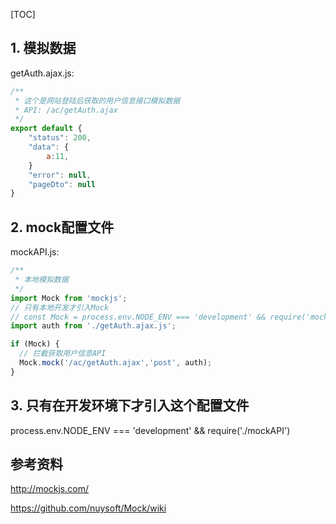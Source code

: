 [TOC]

## 1. 模拟数据

getAuth.ajax.js:

```javascript
/**
 * 这个是网站登陆后获取的用户信息接口模拟数据
 * API: /ac/getAuth.ajax
 */
export default {
    "status": 200,
    "data": {
        a:11,
    }
    "error": null,
    "pageDto": null
}
```

## 2. mock配置文件

mockAPI.js:

```javascript
/**
 * 本地模拟数据
 */
import Mock from 'mockjs';
// 只有本地开发才引入Mock
// const Mock = process.env.NODE_ENV === 'development' && require('mockjs')
import auth from './getAuth.ajax.js';

if (Mock) {
  // 拦截获取用户信息API
  Mock.mock('/ac/getAuth.ajax','post', auth);
}
```

## 3. 只有在开发环境下才引入这个配置文件

process.env.NODE_ENV === 'development' && require('./mockAPI')







## 参考资料

http://mockjs.com/

https://github.com/nuysoft/Mock/wiki